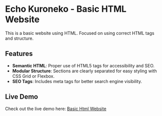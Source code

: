 # Echo Kuroneko - Basic HTML Website

This is a basic website using HTML. Focused on using correct HTML tags and structure.

## Features
- **Semantic HTML**: Proper use of HTML5 tags for accessibility and SEO.
- **Modular Structure**: Sections are clearly separated for easy styling with CSS Grid or Flexbox.
- **SEO Tags**: Includes meta tags for better search engine visibility.

## Live Demo

Check out the live demo here: [Basic Html Website](https://echokuroneko.github.io/roadmap.sh/Frontend-Projects/02-basic-html-website/)